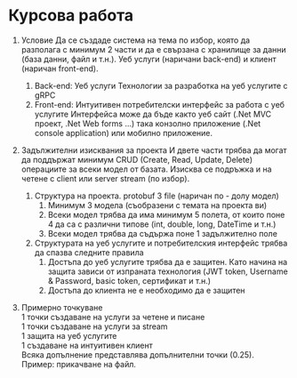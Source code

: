# Курсова работа

1.	Условие
Да се създаде система на тема по избор, която да разполага с минимум 2 части и да е свързана с хранилище за данни (база данни, файл и т.н.). Уеб услуги (наричани back-end) и клиент (наричан front-end).
    1.	Back-end: Уеб услуги 
Технологии за разработка на уеб услугите с gRPC
    2.	Front-end: Интуитивен потребителски интерфейс за работа с уеб услугите
Интерфейса може да бъде както уеб сайт (.Net MVC проект, .Net Web forms …) така конзолно приложение (.Net console application) или мобилно приложение.

2.	Задължителни изисквания за проекта
И двете части трябва да могат да поддържат минимум CRUD (Create, Read, Update, Delete) операциите за всеки модел от базата. Изисква се подръжка и на четене с client или server stream (по избор).
    1.	Структура на проекта. protobuf 3 file (наричан по - долу модел)
        1.	Минимум 3 модела (съобразени с темата на проекта ви)
        2.	Всеки модел трябва да има минимум 5 полета, от които поне 4 да са с различни типове (int, double, long, DateTime и т.н.)
        3.	Всеки модел трябва да съдържа поне 1 задължително поле
    2.	Структурата на уеб услугите и потребителския интерфейс трябва да спазва следните правила
        1.	Достъпа до уеб услугите трябва да е защитен. Като начина на защита зависи от изпраната технология (JWT token, Username & Password, basic token, сертификат и т.н.)
        2.	Достъпа до клиента не е необходимо да е защитен
	
4.	Примерно точкуване\
1 точки създаване на услуги за четене и писане\
1 точки създаване на услуги за stream\
1 защита на уеб услугите\
1 създаване на интуитивен клиент\
Всяка допълнение представлява допълнителни точки (0.25). Пример: прикачване на файл.
